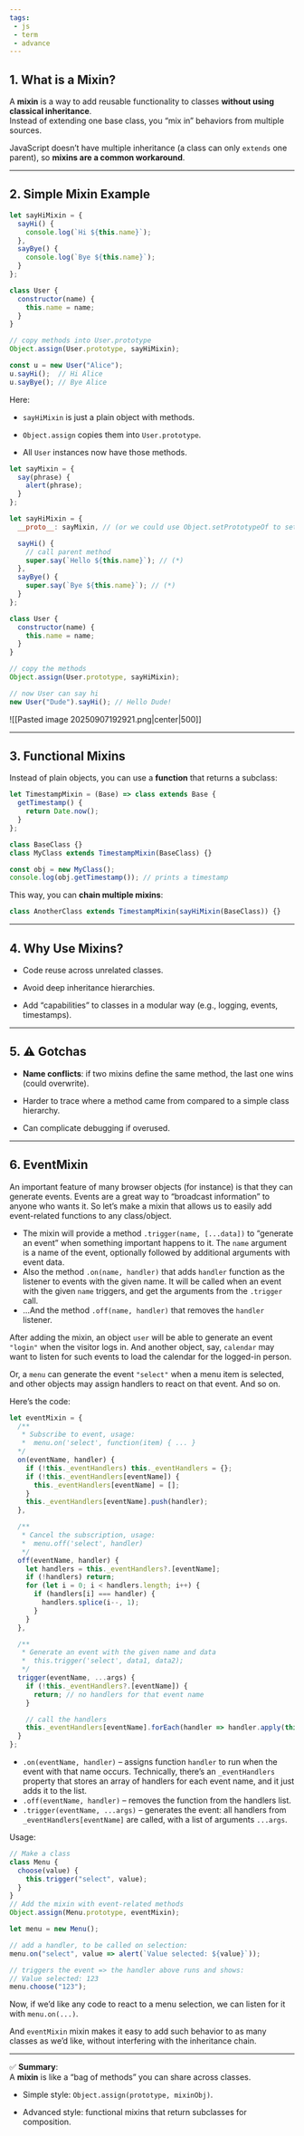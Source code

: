 ```yaml
---
tags: 
 - js
 - term
 - advance
---
```


## 1. What is a Mixin?

A **mixin** is a way to add reusable functionality to classes **without using classical inheritance**.  
Instead of extending one base class, you “mix in” behaviors from multiple sources.

JavaScript doesn’t have multiple inheritance (a class can only `extends` one parent), so **mixins are a common workaround**.

---

## 2. Simple Mixin Example

```js
let sayHiMixin = {
  sayHi() {
    console.log(`Hi ${this.name}`);
  },
  sayBye() {
    console.log(`Bye ${this.name}`);
  }
};

class User {
  constructor(name) {
    this.name = name;
  }
}

// copy methods into User.prototype
Object.assign(User.prototype, sayHiMixin);

const u = new User("Alice");
u.sayHi();  // Hi Alice
u.sayBye(); // Bye Alice
```

Here:

- `sayHiMixin` is just a plain object with methods.
    
- `Object.assign` copies them into `User.prototype`.
    
- All `User` instances now have those methods.
    

```js
let sayMixin = {
  say(phrase) {
    alert(phrase);
  }
};

let sayHiMixin = {
  __proto__: sayMixin, // (or we could use Object.setPrototypeOf to set the prototype here)

  sayHi() {
    // call parent method
    super.say(`Hello ${this.name}`); // (*)
  },
  sayBye() {
    super.say(`Bye ${this.name}`); // (*)
  }
};

class User {
  constructor(name) {
    this.name = name;
  }
}

// copy the methods
Object.assign(User.prototype, sayHiMixin);

// now User can say hi
new User("Dude").sayHi(); // Hello Dude!
```

![[Pasted image 20250907192921.png|center|500]]

---

## 3. Functional Mixins

Instead of plain objects, you can use a **function** that returns a subclass:

```js
let TimestampMixin = (Base) => class extends Base {
  getTimestamp() {
    return Date.now();
  }
};

class BaseClass {}
class MyClass extends TimestampMixin(BaseClass) {}

const obj = new MyClass();
console.log(obj.getTimestamp()); // prints a timestamp
```

This way, you can **chain multiple mixins**:

```js
class AnotherClass extends TimestampMixin(sayHiMixin(BaseClass)) {}
```

---

## 4. Why Use Mixins?

- Code reuse across unrelated classes.
    
- Avoid deep inheritance hierarchies.
    
- Add “capabilities” to classes in a modular way (e.g., logging, events, timestamps).
    

---

## 5. ⚠️ Gotchas

- **Name conflicts**: if two mixins define the same method, the last one wins (could overwrite).
    
- Harder to trace where a method came from compared to a simple class hierarchy.
    
- Can complicate debugging if overused.
    

---

## 6. EventMixin

An important feature of many browser objects (for instance) is that they can generate events. Events are a great way to “broadcast information” to anyone who wants it. So let’s make a mixin that allows us to easily add event-related functions to any class/object.

- The mixin will provide a method `.trigger(name, [...data])` to “generate an event” when something important happens to it. The `name` argument is a name of the event, optionally followed by additional arguments with event data.
- Also the method `.on(name, handler)` that adds `handler` function as the listener to events with the given name. It will be called when an event with the given `name` triggers, and get the arguments from the `.trigger` call.
- …And the method `.off(name, handler)` that removes the `handler` listener.

After adding the mixin, an object `user` will be able to generate an event `"login"` when the visitor logs in. And another object, say, `calendar` may want to listen for such events to load the calendar for the logged-in person.

Or, a `menu` can generate the event `"select"` when a menu item is selected, and other objects may assign handlers to react on that event. And so on.

Here’s the code:
```js
let eventMixin = {
  /**
   * Subscribe to event, usage:
   *  menu.on('select', function(item) { ... }
  */
  on(eventName, handler) {
    if (!this._eventHandlers) this._eventHandlers = {};
    if (!this._eventHandlers[eventName]) {
      this._eventHandlers[eventName] = [];
    }
    this._eventHandlers[eventName].push(handler);
  },

  /**
   * Cancel the subscription, usage:
   *  menu.off('select', handler)
   */
  off(eventName, handler) {
    let handlers = this._eventHandlers?.[eventName];
    if (!handlers) return;
    for (let i = 0; i < handlers.length; i++) {
      if (handlers[i] === handler) {
        handlers.splice(i--, 1);
      }
    }
  },

  /**
   * Generate an event with the given name and data
   *  this.trigger('select', data1, data2);
   */
  trigger(eventName, ...args) {
    if (!this._eventHandlers?.[eventName]) {
      return; // no handlers for that event name
    }

    // call the handlers
    this._eventHandlers[eventName].forEach(handler => handler.apply(this, args));
  }
};
```

- `.on(eventName, handler)` – assigns function `handler` to run when the event with that name occurs. Technically, there’s an `_eventHandlers` property that stores an array of handlers for each event name, and it just adds it to the list.
- `.off(eventName, handler)` – removes the function from the handlers list.
- `.trigger(eventName, ...args)` – generates the event: all handlers from `_eventHandlers[eventName]` are called, with a list of arguments `...args`.

Usage:

```js
// Make a class
class Menu {
  choose(value) {
    this.trigger("select", value);
  }
}
// Add the mixin with event-related methods
Object.assign(Menu.prototype, eventMixin);

let menu = new Menu();

// add a handler, to be called on selection:
menu.on("select", value => alert(`Value selected: ${value}`));

// triggers the event => the handler above runs and shows:
// Value selected: 123
menu.choose("123");
```

Now, if we’d like any code to react to a menu selection, we can listen for it with `menu.on(...)`.

And `eventMixin` mixin makes it easy to add such behavior to as many classes as we’d like, without interfering with the inheritance chain.

---

✅ **Summary**:  
A **mixin** is like a “bag of methods” you can share across classes.

- Simple style: `Object.assign(prototype, mixinObj)`.
    
- Advanced style: functional mixins that return subclasses for composition.
    